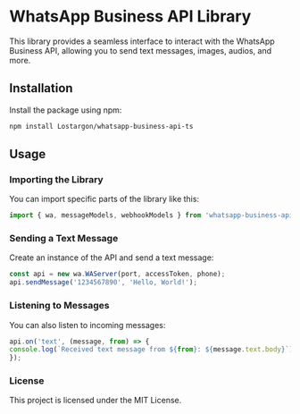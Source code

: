 # WhatsApp Business API Library

This library provides a seamless interface to interact with the WhatsApp Business API, allowing you to send text messages, images, audios, and more.

## Installation

Install the package using npm:

```bash
npm install Lostargon/whatsapp-business-api-ts
```

## Usage
### Importing the Library

You can import specific parts of the library like this:

```javascript
import { wa, messageModels, webhookModels } from 'whatsapp-business-api-ts';
```

### Sending a Text Message
Create an instance of the API and send a text message:

```javascript
const api = new wa.WAServer(port, accessToken, phone);
api.sendMessage('1234567890', 'Hello, World!');
```

### Listening to Messages
You can also listen to incoming messages:

```javascript
api.on('text', (message, from) => {
console.log(`Received text message from ${from}: ${message.text.body}`);
});
```

### License
This project is licensed under the MIT License.